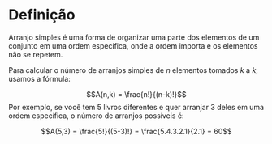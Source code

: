 # Definição
Arranjo simples é uma forma de organizar uma parte dos elementos de um conjunto em uma ordem específica, onde a ordem importa e os elementos não se repetem.

Para calcular o número de arranjos simples de $n$ elementos tomados $k$ a $k$, usamos a fórmula:

$$A(n,k) = \frac{n!}{(n-k)!}$$
Por exemplo, se você tem 5 livros diferentes e quer arranjar 3 deles em uma ordem específica, o número de arranjos possíveis é:

$$A(5,3) = \frac{5!}{(5-3)!} = \frac{5.4.3.2.1}{2.1} = 60$$
